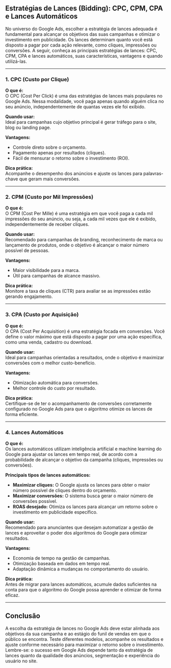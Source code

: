 
## Estratégias de Lances (Bidding): CPC, CPM, CPA e Lances Automáticos

No universo do Google Ads, escolher a estratégia de lances adequada é fundamental para alcançar os objetivos das suas campanhas e otimizar o investimento em publicidade. Os lances determinam quanto você está disposto a pagar por cada ação relevante, como cliques, impressões ou conversões. A seguir, conheça as principais estratégias de lances: CPC, CPM, CPA e lances automáticos, suas características, vantagens e quando utilizá-las.

---

### 1. CPC (Custo por Clique)

**O que é:**  
O CPC (Cost Per Click) é uma das estratégias de lances mais populares no Google Ads. Nessa modalidade, você paga apenas quando alguém clica no seu anúncio, independentemente de quantas vezes ele foi exibido.

**Quando usar:**  
Ideal para campanhas cujo objetivo principal é gerar tráfego para o site, blog ou landing page.

**Vantagens:**
- Controle direto sobre o orçamento.
- Pagamento apenas por resultados (cliques).
- Fácil de mensurar o retorno sobre o investimento (ROI).

**Dica prática:**  
Acompanhe o desempenho dos anúncios e ajuste os lances para palavras-chave que geram mais conversões.

---

### 2. CPM (Custo por Mil Impressões)

**O que é:**  
O CPM (Cost Per Mille) é uma estratégia em que você paga a cada mil impressões do seu anúncio, ou seja, a cada mil vezes que ele é exibido, independentemente de receber cliques.

**Quando usar:**  
Recomendado para campanhas de branding, reconhecimento de marca ou lançamento de produtos, onde o objetivo é alcançar o maior número possível de pessoas.

**Vantagens:**
- Maior visibilidade para a marca.
- Útil para campanhas de alcance massivo.

**Dica prática:**  
Monitore a taxa de cliques (CTR) para avaliar se as impressões estão gerando engajamento.

---

### 3. CPA (Custo por Aquisição)

**O que é:**  
O CPA (Cost Per Acquisition) é uma estratégia focada em conversões. Você define o valor máximo que está disposto a pagar por uma ação específica, como uma venda, cadastro ou download.

**Quando usar:**  
Ideal para campanhas orientadas a resultados, onde o objetivo é maximizar conversões com o melhor custo-benefício.

**Vantagens:**
- Otimização automática para conversões.
- Melhor controle do custo por resultado.

**Dica prática:**  
Certifique-se de ter o acompanhamento de conversões corretamente configurado no Google Ads para que o algoritmo otimize os lances de forma eficiente.

---

### 4. Lances Automáticos

**O que é:**  
Os lances automáticos utilizam inteligência artificial e machine learning do Google para ajustar os lances em tempo real, de acordo com a probabilidade de alcançar o objetivo da campanha (cliques, impressões ou conversões).

**Principais tipos de lances automáticos:**
- **Maximizar cliques:** O Google ajusta os lances para obter o maior número possível de cliques dentro do orçamento.
- **Maximizar conversões:** O sistema busca gerar o maior número de conversões possível.
- **ROAS desejado:** Otimiza os lances para alcançar um retorno sobre o investimento em publicidade específico.

**Quando usar:**  
Recomendado para anunciantes que desejam automatizar a gestão de lances e aproveitar o poder dos algoritmos do Google para otimizar resultados.

**Vantagens:**
- Economia de tempo na gestão de campanhas.
- Otimização baseada em dados em tempo real.
- Adaptação dinâmica a mudanças no comportamento do usuário.

**Dica prática:**  
Antes de migrar para lances automáticos, acumule dados suficientes na conta para que o algoritmo do Google possa aprender e otimizar de forma eficaz.

---

## Conclusão

A escolha da estratégia de lances no Google Ads deve estar alinhada aos objetivos da sua campanha e ao estágio do funil de vendas em que o público se encontra. Teste diferentes modelos, acompanhe os resultados e ajuste conforme necessário para maximizar o retorno sobre o investimento. Lembre-se: o sucesso em Google Ads depende tanto da estratégia de lances quanto da qualidade dos anúncios, segmentação e experiência do usuário no site.

```